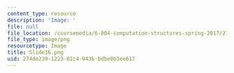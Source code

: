 ```yaml
---
content_type: resource
description: 'Image: '
file: null
file_location: /coursemedia/6-004-computation-structures-spring-2017/274de239122301c4043bbdbe0b3ee617_Slide16.png
file_type: image/png
resourcetype: Image
title: Slide16.png
uid: 274de239-1223-01c4-043b-bdbe0b3ee617
---
```


